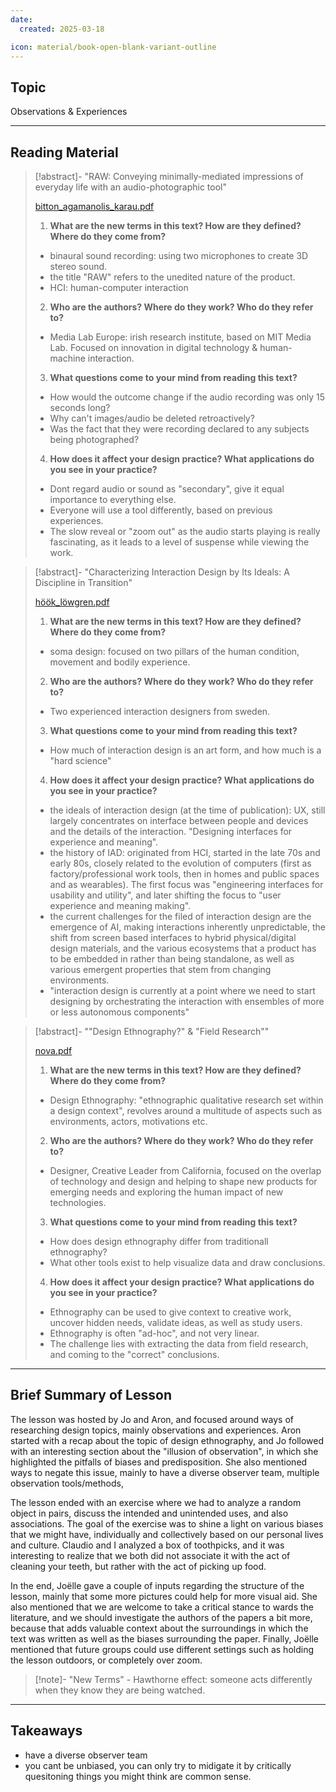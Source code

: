 ```yaml
---
date:
  created: 2025-03-18

icon: material/book-open-blank-variant-outline
---
```


## Topic
Observations & Experiences

___


## Reading Material

>[!abstract]- "RAW: Conveying minimally-mediated impressions of everyday life with an audio-photographic tool"
>
>[bitton_agamanolis_karau.pdf](texts/week2/week2_bitton_agamanolis_karau.pdf)
>
>1) **What are the new terms in this text? How are they defined? Where do they come from?**
>
>- binaural  sound  recording: using two microphones to create 3D stereo sound.
>- the title "RAW" refers to the unedited nature of the product.
>- HCI: human-computer interaction
>
>
>2) **Who are the authors? Where do they work? Who do they refer to?**
>
>- Media Lab Europe: irish research institute, based on MIT Media Lab. Focused on innovation in digital technology & human-machine interaction.
>
>3) **What questions come to your mind from reading this text?**
>
>- How would the outcome change if the audio recording was only 15 seconds long?
>- Why can't images/audio be deleted retroactively?
>- Was the fact that they were recording declared to any subjects being photographed?
>
>4) **How does it affect your design practice? What applications do you see in your practice?**
>
>- Dont regard audio or sound as "secondary", give it equal importance to everything else.
>- Everyone will use a tool differently, based on previous experiences.
>- The slow reveal or "zoom out" as the audio starts playing is really fascinating, as it leads to a level of suspense while viewing the work.
>

>[!abstract]- "Characterizing Interaction Design by Its Ideals: A Discipline in Transition"
>
>[höök_löwgren.pdf](texts/week2/week2_höök_löwgren.pdf)
>
>1) **What are the new terms in this text? How are they defined? Where do they come from?** 
>
>- soma design: focused on two pillars of the human condition, movement and bodily experience.
>
>
>2) **Who are the authors? Where do they work? Who do they refer to?**
>
>- Two experienced interaction designers from sweden.
>
>3) **What questions come to your mind from reading this text?**
>
>- How much of interaction design is an art form, and how much is a "hard science"
>
>4) **How does it affect your design practice? What applications do you see in your practice?**
>
>- the ideals of interaction design (at the time of publication): UX, still largely concentrates on interface between people and devices and the details of the interaction. "Designing interfaces for experience and meaning".
>- the history of IAD: originated from HCI, started in the late 70s and early 80s, closely related to the evolution of computers (first as factory/professional work tools, then in homes and public spaces and as wearables). The first focus was "engineering interfaces for usability and utility", and later shifting the focus to "user experience and meaning making".
>- the current challenges for the filed of interaction design are the emergence of AI, making interactions inherently unpredictable, the shift from screen based interfaces to hybrid physical/digital design materials, and the various ecosystems that a product has to be embedded in rather than being standalone, as well as various emergent properties that stem from changing environments.
>- "interaction design is currently at a point where we need to start 
>designing by orchestrating the interaction with ensembles of more or less autonomous components"
>

>[!abstract]- ""Design Ethnography?" & "Field Research""
>
>[nova.pdf](texts/week2/week2_nova.pdf)
>
>1) **What are the new terms in this text? How are they defined? Where do they come from?**
>
>- Design Ethnography: "ethnographic qualitative research set within a design context", revolves around a multitude of aspects such as environments, actors, motivations etc.
>
>2) **Who are the authors? Where do they work? Who do they refer to?**
>
>- Designer, Creative Leader from California, focused on the overlap of technology and design and helping to shape new products for emerging needs and exploring the human impact of new technologies.
>
>3) **What questions come to your mind from reading this text?**
>
>- How does design ethnography differ from traditionall ethnography?
>- What other tools exist to help visualize data and draw conclusions.
>
>4) **How does it affect your design practice? What applications do you see in your practice?**
>
>- Ethnography can be used to give context to creative work, uncover hidden needs, validate ideas, as well as study users.
>- Ethnography is often "ad-hoc", and not very linear.
>- The challenge lies with extracting the data from field research, and coming to the "correct" conclusions.
>

___

## Brief Summary of Lesson
The lesson was hosted by Jo and Aron, and focused around ways of researching design topics, mainly observations and experiences. Aron started with a recap about the topic of design ethnography, and Jo followed with an interesting section about the "illusion of observation", in which she highlighted the pitfalls of biases and predisposition. She also mentioned ways to negate this issue, mainly to have a diverse observer team, multiple observation tools/methods, 

The lesson ended with an exercise where we had to analyze a random object in pairs, discuss the intended and unintended uses, and also associations. The goal of the exercise was to shine a light on various biases that we might have, individually and collectively based on our personal lives and culture. Claudio and I analyzed a box of toothpicks, and it was interesting to realize that we both did not associate it with the act of cleaning your teeth, but rather with the act of picking up food.

In the end, Joëlle gave a couple of inputs regarding the structure of the lesson, mainly that some more pictures could help for more visual aid. She also mentioned that we are welcome to take a critical stance to wards the literature, and we should investigate the authors of the papers a bit more, because that adds valuable context about the surroundings in which the text was written as well as the biases surrounding the paper. Finally, Joëlle mentioned that future groups could use different settings such as holding the lesson outdoors, or completely over zoom.

>[!note]- "New Terms"
    - Hawthorne effect: someone acts differently when they know they are being watched.

___

## Takeaways
- have a diverse observer team
- you cant be unbiased, you can only try to midigate it by critically quesitoning things you might think are common sense.